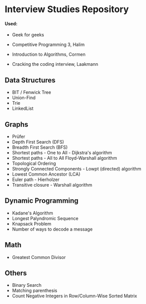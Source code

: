 # Interview Studies Repository

#### Used:

- Geek for geeks

- Competitive Programming 3, Halim

- Introduction to Algorithms, Cormen

- Cracking the coding interview, Laakmann

## Data Structures

- BIT / Fenwick Tree
- Union-Find
- Trie
- LinkedList

## Graphs

- Prüfer
- Depth First Search (DFS)
- Breadth First Search (BFS)
- Shortest paths - One to All - Dijkstra's algorithm 
- Shortest paths - All to All Floyd-Warshall algorithm
- Topological Ordering
- Strongly Connected Components - Lowpt (directed) algorithm
- Lowest Common Ancestor (LCA)
- Euler path - Hierholzer
- Transitive closure - Warshall algorithm

## Dynamic Programming
- Kadane's Algorithm
- Longest Palyndromic Sequence
- Knapsack Problem
- Number of ways to decode a message

## Math
- Greatest Common Divisor

## Others
- Binary Search
- Matching parenthesis
- Count Negative Integers in Row/Column-Wise Sorted Matrix

